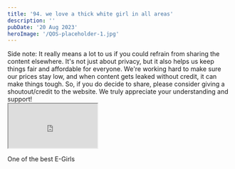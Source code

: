 ```yaml
---
title: '94. we love a thick white girl in all areas'
description: ''
pubDate: '20 Aug 2023'
heroImage: '/QOS-placeholder-1.jpg'
---
```

<div class="video_paragraph_header"> Side note: It really means a lot to us if you could refrain from sharing the content elsewhere. It's not just about privacy, but it also helps us keep things fair and affordable for everyone. We're working hard to make sure our prices stay low, and when content gets leaked without credit, it can make things tough. So, if you do decide to share, please consider giving a shoutout/credit to the website. We truly appreciate your understanding and support!</div>

<iframe src="https://drive.google.com/file/d/1U5M7Ez7EEQ78ERVW6fOWwjJv-t-xZ29w/preview" width="200" height="100" allow="autoplay" allowfullscreen="allowfullscreen"></iframe>

One of the best E-Girls
<br>
<br>
<!---<a class="read_more" href="https://drive.google.com/file/d/1U5M7Ez7EEQ78ERVW6fOWwjJv-t-xZ29w/view?usp=sharing">Download</a>--->